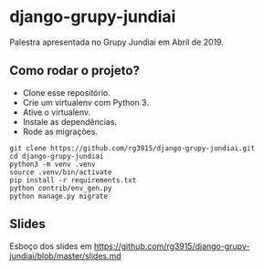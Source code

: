 # django-grupy-jundiai

Palestra apresentada no Grupy Jundiai em Abril de 2019.

## Como rodar o projeto?

* Clone esse repositório.
* Crie um virtualenv com Python 3.
* Ative o virtualenv.
* Instale as dependências.
* Rode as migrações.

```
git clone https://github.com/rg3915/django-grupy-jundiai.git
cd django-grupy-jundiai
python3 -m venv .venv
source .venv/bin/activate
pip install -r requirements.txt
python contrib/env_gen.py
python manage.py migrate
```

## Slides

Esboço dos slides em https://github.com/rg3915/django-grupy-jundiai/blob/master/slides.md